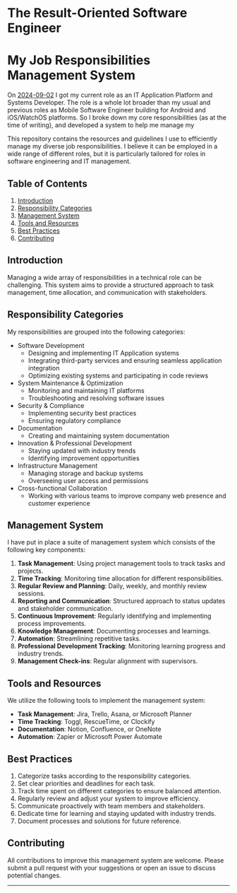 # The Result-Oriented Software Engineer
# My Job Responsibilities Management System

On [2024-09-02](https://github.com/RoyNkem/your-repo/milestones?direction=asc&sort=due_date&state=open) I got my current role as an IT Application Platform and Systems Developer. The role is a whole lot broader than my usual and previous roles as Mobile Software Engineer building for Android and iOS/WatchOS platforms. So I broke down my core responsibilities (as at the time of writing), and developed a system to help me manage my 

This repository contains the resources and guidelines I use to efficiently manage my diverse job responsibilities. I believe it can be employed in a wide range of different roles, but it is particularly tailored for roles in software engineering and IT management.

## Table of Contents

1. [Introduction](#introduction)
2. [Responsibility Categories](#responsibility-categories)
3. [Management System](#management-system)
4. [Tools and Resources](#tools-and-resources)
5. [Best Practices](#best-practices)
6. [Contributing](#contributing)

## Introduction

Managing a wide array of responsibilities in a technical role can be challenging. This system aims to provide a structured approach to task management, time allocation, and communication with stakeholders.

## Responsibility Categories

My responsibilities are grouped into the following categories:

- Software Development
  - Designing and implementing IT Application systems
  - Integrating third-party services and ensuring seamless application integration
  - Optimizing existing systems and participating in code reviews
- System Maintenance & Optimization
  - Monitoring and maintaining IT platforms
  - Troubleshooting and resolving software issues
- Security & Compliance
  - Implementing security best practices
  - Ensuring regulatory compliance
- Documentation
  - Creating and maintaining system documentation
- Innovation & Professional Development
  - Staying updated with industry trends
  - Identifying improvement opportunities
- Infrastructure Management
  - Managing storage and backup systems
  - Overseeing user access and permissions
- Cross-functional Collaboration
  - Working with various teams to improve company web presence and customer experience

## Management System

I have put in place a suite of management system which consists of the following key components:

1. **Task Management**: Using project management tools to track tasks and projects.
2. **Time Tracking**: Monitoring time allocation for different responsibilities.
3. **Regular Review and Planning**: Daily, weekly, and monthly review sessions.
4. **Reporting and Communication**: Structured approach to status updates and stakeholder communication.
5. **Continuous Improvement**: Regularly identifying and implementing process improvements.
6. **Knowledge Management**: Documenting processes and learnings.
7. **Automation**: Streamlining repetitive tasks.
8. **Professional Development Tracking**: Monitoring learning progress and industry trends.
9. **Management Check-ins**: Regular alignment with supervisors.

## Tools and Resources

We utilize the following tools to implement the management system:

- **Task Management**: Jira, Trello, Asana, or Microsoft Planner
- **Time Tracking**: Toggl, RescueTime, or Clockify
- **Documentation**: Notion, Confluence, or OneNote
- **Automation**: Zapier or Microsoft Power Automate

## Best Practices

1. Categorize tasks according to the responsibility categories.
2. Set clear priorities and deadlines for each task.
3. Track time spent on different categories to ensure balanced attention.
4. Regularly review and adjust your system to improve efficiency.
5. Communicate proactively with team members and stakeholders.
6. Dedicate time for learning and staying updated with industry trends.
7. Document processes and solutions for future reference.

## Contributing

All contributions to improve this management system are welcome. Please submit a pull request with your suggestions or open an issue to discuss potential changes.

---

